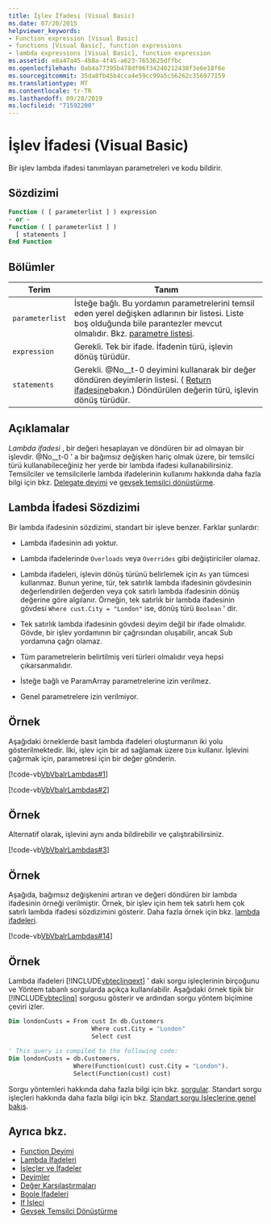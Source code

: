 ```yaml
---
title: İşlev İfadesi (Visual Basic)
ms.date: 07/20/2015
helpviewer_keywords:
- Function expression [Visual Basic]
- functions [Visual Basic], function expressions
- lambda expressions [Visual Basic], function expression
ms.assetid: e8a47a45-4b8a-4f45-a623-7653625dffbc
ms.openlocfilehash: 0ab4a77395b478df06f34240212438f3e6e18f6e
ms.sourcegitcommit: 35da8fb45b4cca4e59cc99a5c56262c356977159
ms.translationtype: MT
ms.contentlocale: tr-TR
ms.lasthandoff: 09/28/2019
ms.locfileid: "71592200"
---
```

# <a name="function-expression-visual-basic"></a>İşlev İfadesi (Visual Basic)
Bir işlev lambda ifadesi tanımlayan parametreleri ve kodu bildirir.  
  
## <a name="syntax"></a>Sözdizimi  
  
```vb  
Function ( [ parameterlist ] ) expression  
- or -  
Function ( [ parameterlist ] )  
  [ statements ]  
End Function  
```  
  
## <a name="parts"></a>Bölümler  
  
|Terim|Tanım|  
|---|---|  
|`parameterlist`|İsteğe bağlı. Bu yordamın parametrelerini temsil eden yerel değişken adlarının bir listesi. Liste boş olduğunda bile parantezler mevcut olmalıdır. Bkz. [parametre listesi](../../../visual-basic/language-reference/statements/parameter-list.md).|  
|`expression`|Gerekli. Tek bir ifade. İfadenin türü, işlevin dönüş türüdür.|  
|`statements`|Gerekli. @No__t-0 deyimini kullanarak bir değer döndüren deyimlerin listesi. ( [Return ifadesine](../../../visual-basic/language-reference/statements/return-statement.md)bakın.) Döndürülen değerin türü, işlevin dönüş türüdür.|  
  
## <a name="remarks"></a>Açıklamalar  
 *Lambda ifadesi* , bir değeri hesaplayan ve döndüren bir ad olmayan bir işlevdir. @No__t-0 ' a bir bağımsız değişken hariç olmak üzere, bir temsilci türü kullanabileceğiniz her yerde bir lambda ifadesi kullanabilirsiniz. Temsilciler ve temsilcilerle lambda ifadelerinin kullanımı hakkında daha fazla bilgi için bkz. [Delegate deyimi](../../../visual-basic/language-reference/statements/delegate-statement.md) ve [gevşek temsilci dönüştürme](../../../visual-basic/programming-guide/language-features/delegates/relaxed-delegate-conversion.md).  
  
## <a name="lambda-expression-syntax"></a>Lambda İfadesi Sözdizimi  
 Bir lambda ifadesinin sözdizimi, standart bir işleve benzer. Farklar şunlardır:  
  
- Lambda ifadesinin adı yoktur.  
  
- Lambda ifadelerinde `Overloads` veya `Overrides` gibi değiştiriciler olamaz.  
  
- Lambda ifadeleri, işlevin dönüş türünü belirlemek için `As` yan tümcesi kullanmaz. Bunun yerine, tür, tek satırlık lambda ifadesinin gövdesinin değerlendirilen değerden veya çok satırlı lambda ifadesinin dönüş değerine göre algılanır. Örneğin, tek satırlık bir lambda ifadesinin gövdesi `Where cust.City = "London"` ise, dönüş türü `Boolean` ' dir.  
  
- Tek satırlık lambda ifadesinin gövdesi deyim değil bir ifade olmalıdır. Gövde, bir işlev yordamının bir çağrısından oluşabilir, ancak Sub yordamına çağrı olamaz.  
  
- Tüm parametrelerin belirtilmiş veri türleri olmalıdır veya hepsi çıkarsanmalıdır.  
  
- İsteğe bağlı ve ParamArray parametrelerine izin verilmez.  
  
- Genel parametrelere izin verilmiyor.  
  
## <a name="example"></a>Örnek  
 Aşağıdaki örneklerde basit lambda ifadeleri oluşturmanın iki yolu gösterilmektedir. İlki, işlev için bir ad sağlamak üzere `Dim` kullanır. İşlevini çağırmak için, parametresi için bir değer gönderin.  
  
 [!code-vb[VbVbalrLambdas#1](~/samples/snippets/visualbasic/VS_Snippets_VBCSharp/VbVbalrLambdas/VB/Class1.vb#1)]  
  
 [!code-vb[VbVbalrLambdas#2](~/samples/snippets/visualbasic/VS_Snippets_VBCSharp/VbVbalrLambdas/VB/Class1.vb#2)]  
  
## <a name="example"></a>Örnek  
 Alternatif olarak, işlevini aynı anda bildirebilir ve çalıştırabilirsiniz.  
  
 [!code-vb[VbVbalrLambdas#3](~/samples/snippets/visualbasic/VS_Snippets_VBCSharp/VbVbalrLambdas/VB/Class1.vb#3)]  
  
## <a name="example"></a>Örnek  
 Aşağıda, bağımsız değişkenini artıran ve değeri döndüren bir lambda ifadesinin örneği verilmiştir. Örnek, bir işlev için hem tek satırlı hem çok satırlı lambda ifadesi sözdizimini gösterir. Daha fazla örnek için bkz. [lambda ifadeleri](../../../visual-basic/programming-guide/language-features/procedures/lambda-expressions.md).  
  
 [!code-vb[VbVbalrLambdas#14](~/samples/snippets/visualbasic/VS_Snippets_VBCSharp/VbVbalrLambdas/VB/Class1.vb#14)]  
  
## <a name="example"></a>Örnek  
 Lambda ifadeleri [!INCLUDE[vbteclinqext](~/includes/vbteclinqext-md.md)] ' daki sorgu işleçlerinin birçoğunu ve Yöntem tabanlı sorgularda açıkça kullanılabilir. Aşağıdaki örnek tipik bir [!INCLUDE[vbteclinq](~/includes/vbteclinq-md.md)] sorgusu gösterir ve ardından sorgu yöntem biçimine çeviri izler.  
  
```vb  
Dim londonCusts = From cust In db.Customers  
                       Where cust.City = "London"  
                       Select cust  
  
' This query is compiled to the following code:  
Dim londonCusts = db.Customers.  
                  Where(Function(cust) cust.City = "London").  
                  Select(Function(cust) cust)  
```  
  
 Sorgu yöntemleri hakkında daha fazla bilgi için bkz. [sorgular](../../../visual-basic/language-reference/queries/index.md). Standart sorgu işleçleri hakkında daha fazla bilgi için bkz. [Standart sorgu Işleçlerine genel bakış](../../programming-guide/concepts/linq/standard-query-operators-overview.md).  
  
## <a name="see-also"></a>Ayrıca bkz.

- [Function Deyimi](../../../visual-basic/language-reference/statements/function-statement.md)
- [Lambda İfadeleri](../../../visual-basic/programming-guide/language-features/procedures/lambda-expressions.md)
- [İşleçler ve İfadeler](../../../visual-basic/programming-guide/language-features/operators-and-expressions/index.md)
- [Deyimler](../../../visual-basic/programming-guide/language-features/statements.md)
- [Değer Karşılaştırmaları](../../../visual-basic/programming-guide/language-features/operators-and-expressions/value-comparisons.md)
- [Boole İfadeleri](../../../visual-basic/programming-guide/language-features/operators-and-expressions/boolean-expressions.md)
- [If İşleci](../../../visual-basic/language-reference/operators/if-operator.md)
- [Gevşek Temsilci Dönüştürme](../../../visual-basic/programming-guide/language-features/delegates/relaxed-delegate-conversion.md)
